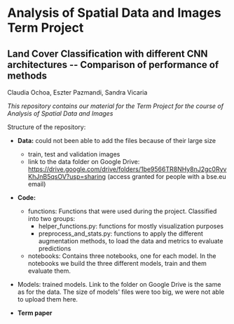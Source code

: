 # Analysis of Spatial Data and Images Term Project
## Land Cover Classification with different CNN architectures -- Comparison of performance of methods

Claudia Ochoa, Eszter Pazmandi, Sandra Vicaria

*This repository contains our material for the Term Project for the course of Analysis of Spatial Data and Images*

Structure of the repository: 
- **Data:** could not been able to add the files because of their large size
    - train, test and validation images 
    - link to the data folder on Google Drive: https://drive.google.com/drive/folders/1be9566TR8NHy8nJ2gc0RyvKhJnB5qsOV?usp=sharing (access granted for people with a bse.eu email)
   
- **Code:**
    - functions: Functions that were used during the project. Classified into two groups: 
        - helper_functions.py: functions for mostly visualization purposes
        - preprocess_and_stats.py: functions to apply the different augmentation methods, to load the data and metrics to evaluate predictions   
    - notebooks: Contains three notebooks, one for each model. In the notebooks we build the three different models, train and them evaluate them.  
- Models: trained models. Link to the folder on Google Drive is the same as for the data. The size of models' files were too big, we were not able to upload them here. 

- **Term paper**
